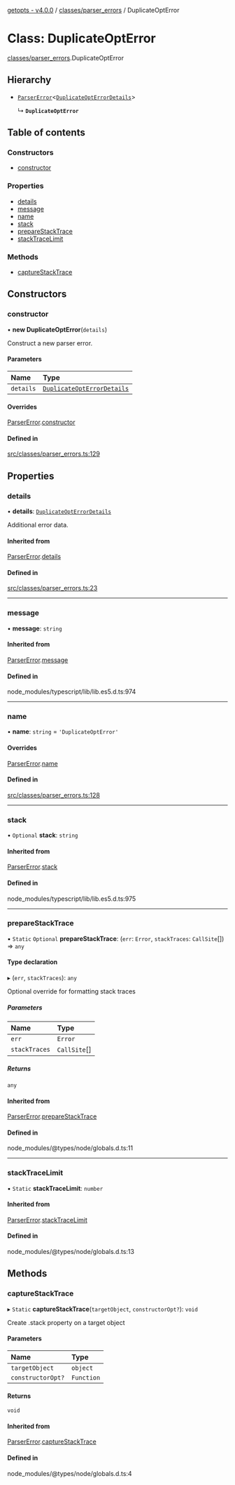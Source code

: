 [getopts - v4.0.0](../README.md) / [classes/parser_errors](../modules/classes_parser_errors.md) / DuplicateOptError

# Class: DuplicateOptError

[classes/parser_errors](../modules/classes_parser_errors.md).DuplicateOptError

## Hierarchy

- [`ParserError`](classes_parser_errors.ParserError.md)<[`DuplicateOptErrorDetails`](../interfaces/interfaces_parser_error_details.DuplicateOptErrorDetails.md)\>

  ↳ **`DuplicateOptError`**

## Table of contents

### Constructors

- [constructor](classes_parser_errors.DuplicateOptError.md#constructor)

### Properties

- [details](classes_parser_errors.DuplicateOptError.md#details)
- [message](classes_parser_errors.DuplicateOptError.md#message)
- [name](classes_parser_errors.DuplicateOptError.md#name)
- [stack](classes_parser_errors.DuplicateOptError.md#stack)
- [prepareStackTrace](classes_parser_errors.DuplicateOptError.md#preparestacktrace)
- [stackTraceLimit](classes_parser_errors.DuplicateOptError.md#stacktracelimit)

### Methods

- [captureStackTrace](classes_parser_errors.DuplicateOptError.md#capturestacktrace)

## Constructors

### constructor

• **new DuplicateOptError**(`details`)

Construct a new parser error.

#### Parameters

| Name      | Type                                                                                                    |
| :-------- | :------------------------------------------------------------------------------------------------------ |
| `details` | [`DuplicateOptErrorDetails`](../interfaces/interfaces_parser_error_details.DuplicateOptErrorDetails.md) |

#### Overrides

[ParserError](classes_parser_errors.ParserError.md).[constructor](classes_parser_errors.ParserError.md#constructor)

#### Defined in

[src/classes/parser_errors.ts:129](https://github.com/prasadrajandran/node-getopts/blob/09d8331/src/classes/parser_errors.ts#L129)

## Properties

### details

• **details**: [`DuplicateOptErrorDetails`](../interfaces/interfaces_parser_error_details.DuplicateOptErrorDetails.md)

Additional error data.

#### Inherited from

[ParserError](classes_parser_errors.ParserError.md).[details](classes_parser_errors.ParserError.md#details)

#### Defined in

[src/classes/parser_errors.ts:23](https://github.com/prasadrajandran/node-getopts/blob/09d8331/src/classes/parser_errors.ts#L23)

---

### message

• **message**: `string`

#### Inherited from

[ParserError](classes_parser_errors.ParserError.md).[message](classes_parser_errors.ParserError.md#message)

#### Defined in

node_modules/typescript/lib/lib.es5.d.ts:974

---

### name

• **name**: `string` = `'DuplicateOptError'`

#### Overrides

[ParserError](classes_parser_errors.ParserError.md).[name](classes_parser_errors.ParserError.md#name)

#### Defined in

[src/classes/parser_errors.ts:128](https://github.com/prasadrajandran/node-getopts/blob/09d8331/src/classes/parser_errors.ts#L128)

---

### stack

• `Optional` **stack**: `string`

#### Inherited from

[ParserError](classes_parser_errors.ParserError.md).[stack](classes_parser_errors.ParserError.md#stack)

#### Defined in

node_modules/typescript/lib/lib.es5.d.ts:975

---

### prepareStackTrace

▪ `Static` `Optional` **prepareStackTrace**: (`err`: `Error`, `stackTraces`: `CallSite`[]) => `any`

#### Type declaration

▸ (`err`, `stackTraces`): `any`

Optional override for formatting stack traces

##### Parameters

| Name          | Type         |
| :------------ | :----------- |
| `err`         | `Error`      |
| `stackTraces` | `CallSite`[] |

##### Returns

`any`

#### Inherited from

[ParserError](classes_parser_errors.ParserError.md).[prepareStackTrace](classes_parser_errors.ParserError.md#preparestacktrace)

#### Defined in

node_modules/@types/node/globals.d.ts:11

---

### stackTraceLimit

▪ `Static` **stackTraceLimit**: `number`

#### Inherited from

[ParserError](classes_parser_errors.ParserError.md).[stackTraceLimit](classes_parser_errors.ParserError.md#stacktracelimit)

#### Defined in

node_modules/@types/node/globals.d.ts:13

## Methods

### captureStackTrace

▸ `Static` **captureStackTrace**(`targetObject`, `constructorOpt?`): `void`

Create .stack property on a target object

#### Parameters

| Name              | Type       |
| :---------------- | :--------- |
| `targetObject`    | `object`   |
| `constructorOpt?` | `Function` |

#### Returns

`void`

#### Inherited from

[ParserError](classes_parser_errors.ParserError.md).[captureStackTrace](classes_parser_errors.ParserError.md#capturestacktrace)

#### Defined in

node_modules/@types/node/globals.d.ts:4
